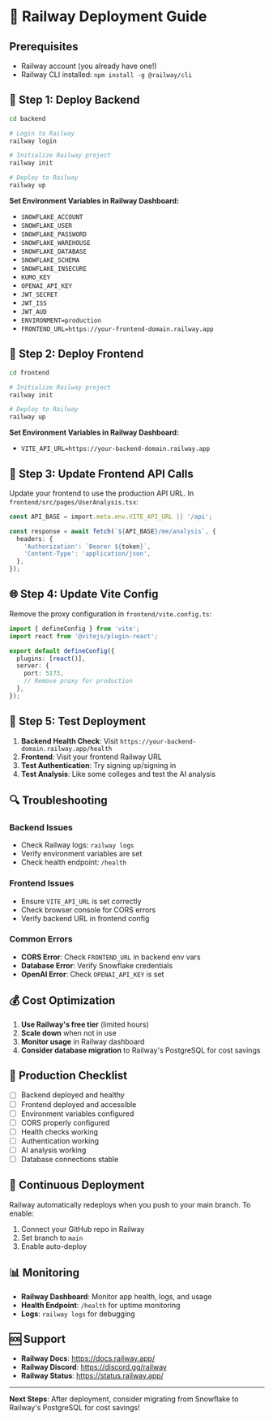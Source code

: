 # 🚀 Railway Deployment Guide

## Prerequisites
- Railway account (you already have one!)
- Railway CLI installed: `npm install -g @railway/cli`

## 🎯 **Step 1: Deploy Backend**

```bash
cd backend

# Login to Railway
railway login

# Initialize Railway project
railway init

# Deploy to Railway
railway up
```

**Set Environment Variables in Railway Dashboard:**
- `SNOWFLAKE_ACCOUNT`
- `SNOWFLAKE_USER` 
- `SNOWFLAKE_PASSWORD`
- `SNOWFLAKE_WAREHOUSE`
- `SNOWFLAKE_DATABASE`
- `SNOWFLAKE_SCHEMA`
- `SNOWFLAKE_INSECURE`
- `KUMO_KEY`
- `OPENAI_API_KEY`
- `JWT_SECRET`
- `JWT_ISS`
- `JWT_AUD`
- `ENVIRONMENT=production`
- `FRONTEND_URL=https://your-frontend-domain.railway.app`

## 🎨 **Step 2: Deploy Frontend**

```bash
cd frontend

# Initialize Railway project
railway init

# Deploy to Railway
railway up
```

**Set Environment Variables in Railway Dashboard:**
- `VITE_API_URL=https://your-backend-domain.railway.app`

## 🔧 **Step 3: Update Frontend API Calls**

Update your frontend to use the production API URL. In `frontend/src/pages/UserAnalysis.tsx`:

```typescript
const API_BASE = import.meta.env.VITE_API_URL || '/api';

const response = await fetch(`${API_BASE}/me/analysis`, {
  headers: {
    'Authorization': `Bearer ${token}`,
    'Content-Type': 'application/json',
  },
});
```

## 🌐 **Step 4: Update Vite Config**

Remove the proxy configuration in `frontend/vite.config.ts`:

```typescript
import { defineConfig } from 'vite';
import react from '@vitejs/plugin-react';

export default defineConfig({
  plugins: [react()],
  server: {
    port: 5173,
    // Remove proxy for production
  },
});
```

## 📱 **Step 5: Test Deployment**

1. **Backend Health Check**: Visit `https://your-backend-domain.railway.app/health`
2. **Frontend**: Visit your frontend Railway URL
3. **Test Authentication**: Try signing up/signing in
4. **Test Analysis**: Like some colleges and test the AI analysis

## 🔍 **Troubleshooting**

### **Backend Issues**
- Check Railway logs: `railway logs`
- Verify environment variables are set
- Check health endpoint: `/health`

### **Frontend Issues**
- Ensure `VITE_API_URL` is set correctly
- Check browser console for CORS errors
- Verify backend URL in frontend config

### **Common Errors**
- **CORS Error**: Check `FRONTEND_URL` in backend env vars
- **Database Error**: Verify Snowflake credentials
- **OpenAI Error**: Check `OPENAI_API_KEY` is set

## 💰 **Cost Optimization**

1. **Use Railway's free tier** (limited hours)
2. **Scale down** when not in use
3. **Monitor usage** in Railway dashboard
4. **Consider database migration** to Railway's PostgreSQL for cost savings

## 🚀 **Production Checklist**

- [ ] Backend deployed and healthy
- [ ] Frontend deployed and accessible
- [ ] Environment variables configured
- [ ] CORS properly configured
- [ ] Health checks working
- [ ] Authentication working
- [ ] AI analysis working
- [ ] Database connections stable

## 🔄 **Continuous Deployment**

Railway automatically redeploys when you push to your main branch. To enable:

1. Connect your GitHub repo in Railway
2. Set branch to `main`
3. Enable auto-deploy

## 📊 **Monitoring**

- **Railway Dashboard**: Monitor app health, logs, and usage
- **Health Endpoint**: `/health` for uptime monitoring
- **Logs**: `railway logs` for debugging

## 🆘 **Support**

- **Railway Docs**: https://docs.railway.app/
- **Railway Discord**: https://discord.gg/railway
- **Railway Status**: https://status.railway.app/

---

**Next Steps**: After deployment, consider migrating from Snowflake to Railway's PostgreSQL for cost savings!

